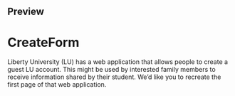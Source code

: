 ## Preview
  

# CreateForm
Liberty University (LU) has a web application that allows people to create a guest LU account. This might be used by interested family members to receive information shared by their student. We’d like you to recreate the first page of that web application.
